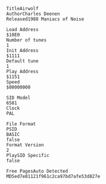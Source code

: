     TitleAirwolf
    AuthorCharles Deenen
    Released1988 Maniacs of Noise

    Load Address
    $10E0
    Number of tunes
    1
    Init Address
    $1111
    Default tune
    1
    Play Address
    $1151
    Speed
    $00000000

    SID Model
    6581
    Clock
    PAL

    File Format
    PSID
    BASIC
    false
    Format Version
    2
    PlaySID Specific
    false

    Free PagesAuto Detected
    MD5ed7e81121f961c2ca97bd7afe53d827e